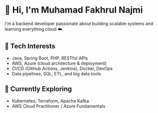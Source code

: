 # 👋 Hi, I'm Muhamad Fakhrul Najmi

I'm a backend developer passionate about building scalable systems and learning everything cloud ☁️.

## 🔧 Tech Interests
- Java, Spring Boot, PHP, RESTful APIs
- AWS, Azure (cloud architecture & deployment)
- CI/CD (GitHub Actions, Jenkins), Docker, DevOps
- Data pipelines, SQL, ETL, and big data tools

## 🌱 Currently Exploring
- Kubernetes, Terraform, Apache Kafka
- AWS Cloud Practitioner / Azure Fundamentals


